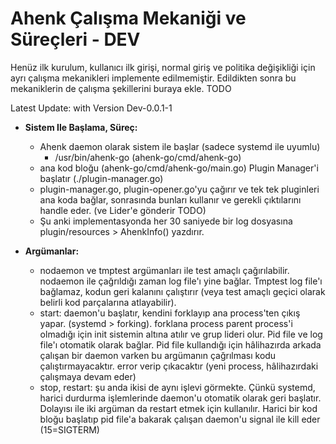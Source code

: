 # Ahenk Çalışma Mekaniği ve Süreçleri - DEV

Henüz ilk kurulum, kullanıcı ilk girişi, normal giriş ve politika değişikliği için ayrı çalışma mekanikleri implemente edilmemiştir. Edildikten sonra bu mekaniklerin de çalışma şekillerini buraya ekle. TODO

Latest Update: with Version Dev-0.0.1-1

- **Sistem Ile Başlama, Süreç:**
  - Ahenk daemon olarak sistem ile başlar (sadece systemd ile uyumlu)
    - /usr/bin/ahenk-go (ahenk-go/cmd/ahenk-go)
  - ana kod bloğu (ahenk-go/cmd/ahenk-go/main.go) Plugin Manager'i başlatır (./plugin-manager.go)
  - plugin-manager.go, plugin-opener.go'yu çağırır ve tek tek pluginleri ana koda bağlar, sonrasında bunları kullanır ve gerekli çıktılarını handle eder. (ve Lider'e gönderir TODO)
  - Şu anki implementasyonda her 30 saniyede bir log dosyasına plugin/resources > AhenkInfo() yazdırır.

- **Argümanlar:**
  - nodaemon ve tmptest argümanları ile test amaçlı çağırılabilir. nodaemon ile çağrıldığı zaman log file'ı yine bağlar. Tmptest log file'ı bağlamaz, kodun geri kalanını çalıştırır (veya test amaçlı geçici olarak belirli kod parçalarına atlayabilir).
  - start: daemon'u başlatır, kendini forklayıp ana process'ten çıkış yapar. (systemd > forking). forklana process parent process'i olmadığı için init sistemin altına atılır ve grup lideri olur. Pid file ve log file'ı otomatik olarak bağlar. Pid file kullandığı için hâlihazırda arkada çalışan bir daemon varken bu argümanın çağrılması kodu çalıştırmayacaktır. error verip çıkacaktır (yeni process, hâlihazırdaki çalışmaya devam eder)
  - stop, restart: şu anda ikisi de aynı işlevi görmekte. Çünkü systemd, harici durdurma işlemlerinde daemon'u otomatik olarak geri başlatır. Dolayısı ile iki argüman da restart etmek için kullanılır. Harici bir kod bloğu başlatıp pid file'a bakarak çalışan daemon'u signal ile kill eder (15=SIGTERM) 